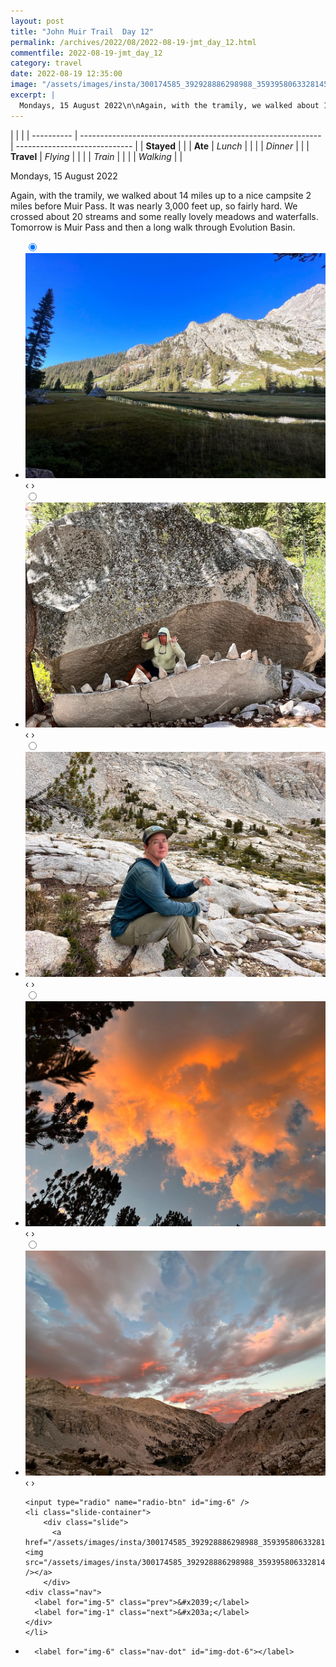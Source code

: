 ```yaml
---
layout: post
title: "John Muir Trail  Day 12"
permalink: /archives/2022/08/2022-08-19-jmt_day_12.html
commentfile: 2022-08-19-jmt_day_12
category: travel
date: 2022-08-19 12:35:00
image: "/assets/images/insta/300174585_392928886298988_3593958063328145042_n_18140785492278356.jpg"
excerpt: |
  Mondays, 15 August 2022\n\nAgain, with the tramily, we walked about 14 miles up to a nice campsite 2 miles before Muir Pass. It was nearly 3,000 feet up, so fairly hard. We crossed about 20 streams and some really lovely meadows and waterfalls. Tomorrow is Muir Pass and then a long walk through Evolution Basin.
---
```


|            |                                                              |
| ---------- | ------------------------------------------------------------ | ----------------------------- |
| **Stayed** |  |
| **Ate**    | _Lunch_                                                      |          |
|            | _Dinner_                                                     |          |
| **Travel** | _Flying_                                                     |          |
|            | _Train_                                                      |          |
|            | _Walking_                                                    |          |


Mondays, 15 August 2022

Again, with the tramily, we walked about 14 miles up to a nice campsite 2 miles before Muir Pass. It was nearly 3,000 feet up, so fairly hard. We crossed about 20 streams and some really lovely meadows and waterfalls. Tomorrow is Muir Pass and then a long walk through Evolution Basin.


<ul class="slides">
    <input type="radio" name="radio-btn" id="img-1" checked="checked" />
    <li class="slide-container">
        <div class="slide">
          <a href="/assets/images/insta/299895974_1240725116687890_6757992561389351575_n_17933702297253125.jpg"><img src="/assets/images/insta/299895974_1240725116687890_6757992561389351575_n_17933702297253125.jpg" /></a>
        </div>
    <div class="nav">
      <label for="img-6" class="prev">&#x2039;</label>
      <label for="img-2" class="next">&#x203a;</label>
    </div>
    </li>
        <input type="radio" name="radio-btn" id="img-2"  />
    <li class="slide-container">
        <div class="slide">
          <a href="/assets/images/insta/300031968_175609261627068_7511431196766420244_n_18170649403221219.jpg"><img src="/assets/images/insta/300031968_175609261627068_7511431196766420244_n_18170649403221219.jpg" /></a>
        </div>
    <div class="nav">
      <label for="img-1" class="prev">&#x2039;</label>
      <label for="img-3" class="next">&#x203a;</label>
    </div>
    </li>
        <input type="radio" name="radio-btn" id="img-3"  />
    <li class="slide-container">
        <div class="slide">
          <a href="/assets/images/insta/299856435_887830048856510_5148622404018579443_n_18241396594142753.jpg"><img src="/assets/images/insta/299856435_887830048856510_5148622404018579443_n_18241396594142753.jpg" /></a>
        </div>
    <div class="nav">
      <label for="img-2" class="prev">&#x2039;</label>
      <label for="img-4" class="next">&#x203a;</label>
    </div>
    </li>
        <input type="radio" name="radio-btn" id="img-4"  />
    <li class="slide-container">
        <div class="slide">
          <a href="/assets/images/insta/300025847_367480205572642_2640404144175110386_n_17961869731787174.jpg"><img src="/assets/images/insta/300025847_367480205572642_2640404144175110386_n_17961869731787174.jpg" /></a>
        </div>
    <div class="nav">
      <label for="img-3" class="prev">&#x2039;</label>
      <label for="img-5" class="next">&#x203a;</label>
    </div>
    </li>
        <input type="radio" name="radio-btn" id="img-5"  />
    <li class="slide-container">
        <div class="slide">
          <a href="/assets/images/insta/299874908_2284411681738361_6647492227600900685_n_17870625239753557.jpg"><img src="/assets/images/insta/299874908_2284411681738361_6647492227600900685_n_17870625239753557.jpg" /></a>
        </div>
    <div class="nav">
      <label for="img-4" class="prev">&#x2039;</label>
      <label for="img-6" class="next">&#x203a;</label>
    </div>
    </li>
    
    <input type="radio" name="radio-btn" id="img-6" />
    <li class="slide-container">
        <div class="slide">
          <a href="/assets/images/insta/300174585_392928886298988_3593958063328145042_n_18140785492278356.jpg"><img src="/assets/images/insta/300174585_392928886298988_3593958063328145042_n_18140785492278356.jpg" /></a>
        </div>
    <div class="nav">
      <label for="img-5" class="prev">&#x2039;</label>
      <label for="img-1" class="next">&#x203a;</label>
    </div>
    </li>
			
<li class="nav-dots">
      <label for="img-1" class="nav-dot" id="img-dot-1"></label>
      <label for="img-2" class="nav-dot" id="img-dot-2"></label>
      <label for="img-3" class="nav-dot" id="img-dot-3"></label>
      <label for="img-4" class="nav-dot" id="img-dot-4"></label>
      <label for="img-5" class="nav-dot" id="img-dot-5"></label>

      <label for="img-6" class="nav-dot" id="img-dot-6"></label>

</li>
</ul>        
             

		